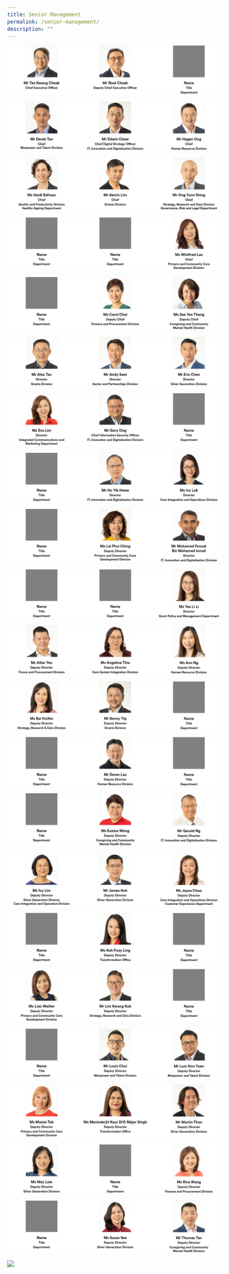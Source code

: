 ```yaml
---
title: Senior Management
permalink: /senior-management/
description: ""
---
```

![](/images/1-3%20image.png)

![](/images/4-6%20image.png)

![](/images/7-9%20image.png)

![](/images/10-12%20image.png)

![](/images/13-15%20image.png)

![](/images/16-18%20image.png)

![](/images/19-21%20image.png)

![](/images/22-24%20image.png)

![](/images/25-27%20image.png)

![](/images/28-30%20image.png)

![](/images/31-33%20image.png)

![](/images/34-36%20image.png)

![](/images/37-39%20image.png)

![](/images/40-42%20image.png)

![](/images/43-45%20image.png)

![](/images/46-48%20image.png)

![](/images/49-51%20image.png)

![](/images/52-54%20image.png)

![](/images/55-57%20image.png)

![](/images/58-60%20image.png)

![](/images/61-63%20image.png)

![](/images/64-65%20image.png)